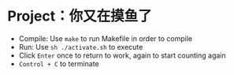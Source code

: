 # Project：你又在摸鱼了

+ Compile: Use `make` to run Makefile in order to compile
+ Run: Use `sh ./activate.sh` to execute
+ Click `Enter` once to return to work, again to start counting again
+ `Control + C` to terminate